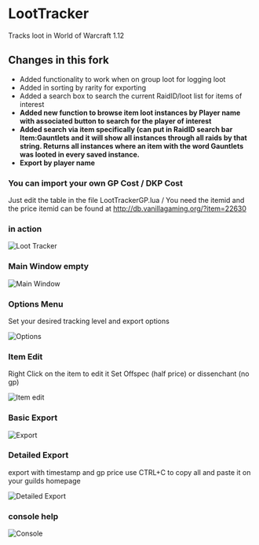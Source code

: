 # LootTracker
Tracks loot in World of Warcraft 1.12

## Changes in this fork
- Added functionality to work when on group loot for logging loot
- Added in sorting by rarity for exporting
- Added a search box to search the current RaidID/loot list for items of interest
- **Added new function to browse item loot instances by Player name with associated button to search for the player of interest**
- **Added search via item specifically (can put in RaidID search bar Item:Gauntlets and it will show all instances through all raids by that string. Returns all instances where an item with the word Gauntlets was looted in every saved instance.**
- **Export by player name**

### You can import your own GP Cost / DKP Cost
Just edit the table in the file LootTrackerGP.lua / You need the itemid and the price
itemid can be found at http://db.vanillagaming.org/?item=22630

### in action
![Loot Tracker](http://i.imgur.com/2qmbKss.jpg "Loot Tracker")

### Main Window empty
![Main Window](http://i.imgur.com/F8FXaB0.jpg "Main Window")

### Options Menu
Set your desired tracking level and export options

![Options](http://i.imgur.com/3yPSkCj.jpg "Options")

### Item Edit 
Right Click on the item to edit it
Set Offspec (half price) or dissenchant (no gp)

![Item edit](http://i.imgur.com/1zmQS4r.jpg "Item edit")

### Basic Export
![Export](http://i.imgur.com/Qf9ECzS.jpg "Export")

### Detailed Export
export with timestamp and gp price
use CTRL+C to copy all and paste it on your guilds homepage

![Detailed Export](http://i.imgur.com/ZG8POmH.jpg "Detailed Export")

### console help
![Console](http://i.imgur.com/y8UHMWs.jpg "Console")
